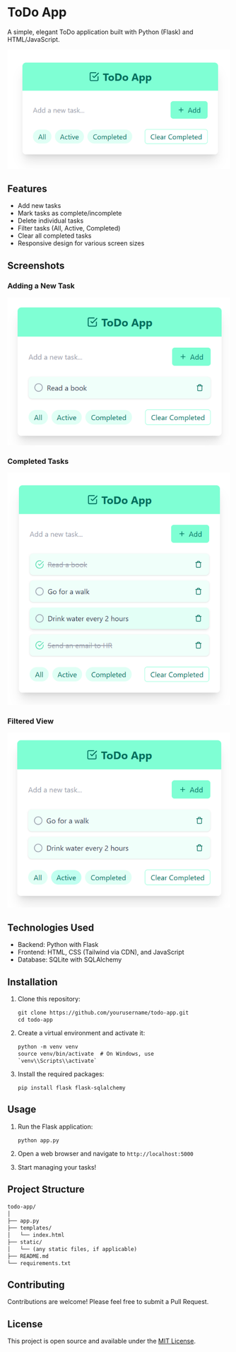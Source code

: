 # ToDo App

A simple, elegant ToDo application built with Python (Flask) and HTML/JavaScript.

![ToDo App Main Screen](main.png)

## Features

- Add new tasks
- Mark tasks as complete/incomplete
- Delete individual tasks
- Filter tasks (All, Active, Completed)
- Clear all completed tasks
- Responsive design for various screen sizes

## Screenshots

### Adding a New Task
![Adding a New Task](add_a_task.png)

### Completed Tasks
![Completed Tasks](complete_a_task.png)

### Filtered View
![Filtered View](filtered_view.png)

## Technologies Used

- Backend: Python with Flask
- Frontend: HTML, CSS (Tailwind via CDN), and JavaScript
- Database: SQLite with SQLAlchemy

## Installation

1. Clone this repository:
   ```
   git clone https://github.com/yourusername/todo-app.git
   cd todo-app
   ```

2. Create a virtual environment and activate it:
   ```
   python -m venv venv
   source venv/bin/activate  # On Windows, use `venv\\Scripts\\activate`
   ```

3. Install the required packages:
   ```
   pip install flask flask-sqlalchemy
   ```

## Usage

1. Run the Flask application:
   ```
   python app.py
   ```

2. Open a web browser and navigate to `http://localhost:5000`

3. Start managing your tasks!

## Project Structure

```
todo-app/
│
├── app.py
├── templates/
│   └── index.html
├── static/
│   └── (any static files, if applicable)
├── README.md
└── requirements.txt
```

## Contributing

Contributions are welcome! Please feel free to submit a Pull Request.

## License

This project is open source and available under the [MIT License](LICENSE).
